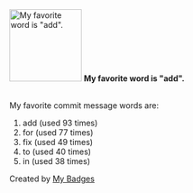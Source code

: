 <img src="https://my-badges.github.io/my-badges/favorite-word.png" alt="My favorite word is &quot;add&quot;." title="My favorite word is &quot;add&quot;." width="128">
<strong>My favorite word is &quot;add&quot;.</strong>
<br><br>

My favorite commit message words are:

1. add (used 93 times)
2. for (used 77 times)
3. fix (used 49 times)
4. to (used 40 times)
5. in (used 38 times)


Created by <a href="https://github.com/my-badges/my-badges">My Badges</a>